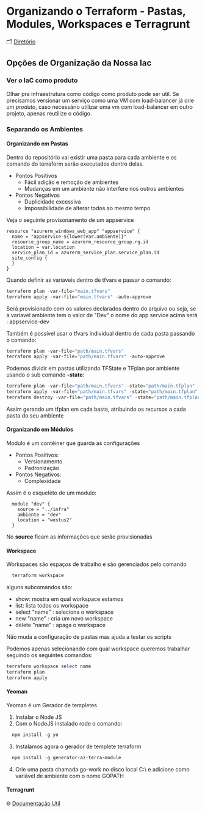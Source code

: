 # Organizando o Terraform - Pastas, Modules, Workspaces e Terragrunt

🗂️ [Diretório](/7%20-%20Organizando%20o%20Terraform/)


## Opções de Organização da Nossa Iac

### Ver o IaC como produto

Olhar pra infraestrutura como código como produto pode ser util. Se precisamos versionar um serviço como uma VM com load-balancer já crie um *produto*, caso necessário utilizar uma vm com load-balancer em outro projeto, apenas reutilize o código.

### Separando os Ambientes

#### Organizando em Pastas

Dentro do repositório vai existir uma pasta para cada ambiente e os comando do terraform serão executados dentro delas.

- Pontos Positivos
  - Fácil adição e remoção de ambientes
  - Mudanças em um ambiente não interfere nos outros ambientes
- Pontos Negativos
  - Duplicidade excessiva
  - Impossibilidade de alterar todos ao mesmo tempo


Veja o seguinte provisonamento de um appservice

~~~hcl
resource "azurerm_windows_web_app" "appservice" {
  name = "appservice-${lower(var.ambiente)}"
  resource_group_name = azurerm_resource_group.rg.id
  location = var.location
  service_plan_id = azurerm_service_plan.service_plan.id
  site_config {
  }
}
~~~

Quando definir as variaveis dentro de tfvars e passar o comando:
~~~ powershell
terraform plan -var-file="main.tfvars"
terraform apply -var-file="main.tfvars" -auto-approve
~~~

Será provisionado com os valores declarados dentro do arquivo ou seja, se a variavel ambiente tem o valor de "Dev" o nome do app service acima será : appservice-dev

Também é possível usar o tfvars individual dentro de cada pasta passando o comando:

~~~powershell
terraform plan -var-file="path/main.tfvars"
terraform apply -var-file="path/main.tfvars" -auto-approve
~~~

Podemos dividir em pastas utilizando TFState e TFplan por ambiente usando o sub comando **-state**:

~~~powershell
terraform plan -var-file="path/main.tfvars" -state="path/main.tfplan"
terraform apply -var-file="path/main.tfvars" -state="path/main.tfplan"
terraform destroy -var-file="path/main.tfvars" -state="path/main.tfplan"
~~~

Assim gerando um tfplan em cada basta, atribuindo os recursos a cada pasta do seu ambiente

#### Organizando em Módulos

Modulo é um contêiner que guarda as configurações

- Pontos Positivos:
  - Versionamento
  - Padronização
- Pontos Negativos:
  - Complexidade

Assim é o esqueleto de um modulo:

~~~hcl
  module "dev" {
    source = "../infra"
    ambiente = "dev"
    location = "westus2"
  }
~~~

No **source** ficam as informações que serão provisionadas

#### Workspace

Workspaces são espaços de trabalho e são gerenciados pelo comando

~~~powershell
  terraform workspace
~~~

alguns subcomandos são:

- show: mostra em qual workspace estamos
- list: lista todos os workspace
- select "name" : seleciona o workspace
- new "name" : cria um novo workspace
- delete "name" : apaga o workspace

Não muda a configuração de pastas mas ajuda a testar os scripts

Podemos apenas selecionando com qual workspace queremos trabalhar seguindo os seguintes comandos:

~~~powershell
terraform workspace select name
terraform plan
terraform apply
~~~

#### Yeoman

Yeoman é um Gerador de templetes

1. Instalar o Node JS
2. Com o NodeJS instalado rode o comando:
~~~powershell
  npm install -g yo
~~~
3. Instalamos agora o gerador de templete terraform
~~~powershell
  npm install -g generator-az-terra-module
~~~
4. Crie uma pasta chamada go-work no disco local C:\ e adicione como variável de ambiente com o nome GOPATH


#### Terragrunt

🌐 [Documentação Util](https://terragrunt.gruntwork.io/docs/#getting-started)